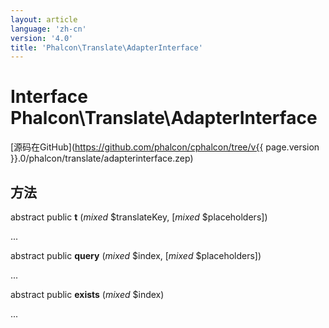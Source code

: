 ```yaml
---
layout: article
language: 'zh-cn'
version: '4.0'
title: 'Phalcon\Translate\AdapterInterface'
---
```

# Interface **Phalcon\Translate\AdapterInterface**

[源码在GitHub](https://github.com/phalcon/cphalcon/tree/v{{ page.version }}.0/phalcon/translate/adapterinterface.zep)

## 方法

abstract public **t** (*mixed* $translateKey, [*mixed* $placeholders])

...

abstract public **query** (*mixed* $index, [*mixed* $placeholders])

...

abstract public **exists** (*mixed* $index)

...